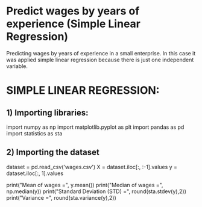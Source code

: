 # Predict wages by years of experience (Simple Linear Regression)
Predicting wages by years of experience in a small enterprise. In this case it was applied simple linear regression because there is just one independent variable.


# SIMPLE LINEAR REGRESSION:

## 1) Importing libraries:
import numpy as np
import matplotlib.pyplot as plt
import pandas as pd
import statistics as sta

## 2) Importing the dataset
dataset = pd.read_csv('wages.csv')
X = dataset.iloc[:, :-1].values
y = dataset.iloc[:, 1].values


print("Mean of wages =", y.mean())
print("Median of wages =", np.median(y))
print("Standard Deviation (STD) =", round(sta.stdev(y),2))
print("Variance =", round(sta.variance(y),2))
